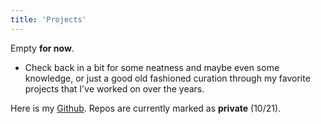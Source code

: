 ```yaml
---
title: 'Projects'
---
```


Empty **for now**.

- Check back in a bit for some neatness and maybe even some knowledge, or just a good old fashioned curation through my
favorite projects that I've worked on over the years.

Here is my [Github](https://github.com/ussshane). Repos are currently marked as **private** (10/21).